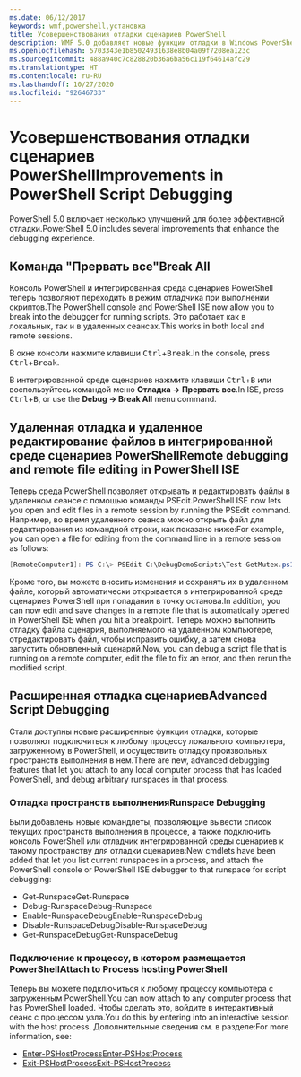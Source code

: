 ```yaml
---
ms.date: 06/12/2017
keywords: wmf,powershell,установка
title: Усовершенствования отладки сценариев PowerShell
description: WMF 5.0 добавляет новые функции отладки в Windows PowerShell.
ms.openlocfilehash: 5703343e1b85024931638e8b04a09f7208ea123c
ms.sourcegitcommit: 488a940c7c828820b36a6ba56c119f64614afc29
ms.translationtype: HT
ms.contentlocale: ru-RU
ms.lasthandoff: 10/27/2020
ms.locfileid: "92646733"
---
```

# <a name="improvements-in-powershell-script-debugging"></a><span data-ttu-id="31a64-104">Усовершенствования отладки сценариев PowerShell</span><span class="sxs-lookup"><span data-stu-id="31a64-104">Improvements in PowerShell Script Debugging</span></span>

<span data-ttu-id="31a64-105">PowerShell 5.0 включает несколько улучшений для более эффективной отладки.</span><span class="sxs-lookup"><span data-stu-id="31a64-105">PowerShell 5.0 includes several improvements that enhance the debugging experience.</span></span>

## <a name="break-all"></a><span data-ttu-id="31a64-106">Команда "Прервать все"</span><span class="sxs-lookup"><span data-stu-id="31a64-106">Break All</span></span>

<span data-ttu-id="31a64-107">Консоль PowerShell и интегрированная среда сценариев PowerShell теперь позволяют переходить в режим отладчика при выполнении скриптов.</span><span class="sxs-lookup"><span data-stu-id="31a64-107">The PowerShell console and PowerShell ISE now allow you to break into the debugger for running scripts.</span></span> <span data-ttu-id="31a64-108">Это работает как в локальных, так и в удаленных сеансах.</span><span class="sxs-lookup"><span data-stu-id="31a64-108">This works in both local and remote sessions.</span></span>

<span data-ttu-id="31a64-109">В окне консоли нажмите клавиши <kbd>Ctrl</kbd>+<kbd>Break</kbd>.</span><span class="sxs-lookup"><span data-stu-id="31a64-109">In the console, press <kbd>Ctrl</kbd>+<kbd>Break</kbd>.</span></span>

<span data-ttu-id="31a64-110">В интегрированной среде сценариев нажмите клавиши <kbd>Ctrl</kbd>+<kbd>B</kbd> или воспользуйтесь командой меню **Отладка -> Прервать все**.</span><span class="sxs-lookup"><span data-stu-id="31a64-110">In ISE, press <kbd>Ctrl</kbd>+<kbd>B</kbd>, or use the **Debug -> Break All** menu command.</span></span>

## <a name="remote-debugging-and-remote-file-editing-in-powershell-ise"></a><span data-ttu-id="31a64-111">Удаленная отладка и удаленное редактирование файлов в интегрированной среде сценариев PowerShell</span><span class="sxs-lookup"><span data-stu-id="31a64-111">Remote debugging and remote file editing in PowerShell ISE</span></span>

<span data-ttu-id="31a64-112">Теперь среда PowerShell позволяет открывать и редактировать файлы в удаленном сеансе с помощью команды PSEdit.</span><span class="sxs-lookup"><span data-stu-id="31a64-112">PowerShell ISE now lets you open and edit files in a remote session by running the PSEdit command.</span></span>
<span data-ttu-id="31a64-113">Например, во время удаленного сеанса можно открыть файл для редактирования из командной строки, как показано ниже:</span><span class="sxs-lookup"><span data-stu-id="31a64-113">For example, you can open a file for editing from the command line in a remote session as follows:</span></span>

```powershell
[RemoteComputer1]: PS C:\> PSEdit C:\DebugDemoScripts\Test-GetMutex.ps1
```

<span data-ttu-id="31a64-114">Кроме того, вы можете вносить изменения и сохранять их в удаленном файле, который автоматически открывается в интегрированной среде сценариев PowerShell при попадании в точку останова.</span><span class="sxs-lookup"><span data-stu-id="31a64-114">In addition, you can now edit and save changes in a remote file that is automatically opened in PowerShell ISE when you hit a breakpoint.</span></span> <span data-ttu-id="31a64-115">Теперь можно выполнить отладку файла сценария, выполняемого на удаленном компьютере, отредактировать файл, чтобы исправить ошибку, а затем снова запустить обновленный сценарий.</span><span class="sxs-lookup"><span data-stu-id="31a64-115">Now, you can debug a script file that is running on a remote computer, edit the file to fix an error, and then rerun the modified script.</span></span>

## <a name="advanced-script-debugging"></a><span data-ttu-id="31a64-116">Расширенная отладка сценариев</span><span class="sxs-lookup"><span data-stu-id="31a64-116">Advanced Script Debugging</span></span>

<span data-ttu-id="31a64-117">Стали доступны новые расширенные функции отладки, которые позволяют подключиться к любому процессу локального компьютера, загруженному в PowerShell, и осуществить отладку произвольных пространств выполнения в нем.</span><span class="sxs-lookup"><span data-stu-id="31a64-117">There are new, advanced debugging features that let you attach to any local computer process that has loaded PowerShell, and debug arbitrary runspaces in that process.</span></span>

### <a name="runspace-debugging"></a><span data-ttu-id="31a64-118">Отладка пространств выполнения</span><span class="sxs-lookup"><span data-stu-id="31a64-118">Runspace Debugging</span></span>

<span data-ttu-id="31a64-119">Были добавлены новые командлеты, позволяющие вывести список текущих пространств выполнения в процессе, а также подключить консоль PowerShell или отладчик интегрированной среды сценариев к такому пространству для отладки сценариев:</span><span class="sxs-lookup"><span data-stu-id="31a64-119">New cmdlets have been added that let you list current runspaces in a process, and attach the PowerShell console or PowerShell ISE debugger to that runspace for script debugging:</span></span>

- <span data-ttu-id="31a64-120">Get-Runspace</span><span class="sxs-lookup"><span data-stu-id="31a64-120">Get-Runspace</span></span>
- <span data-ttu-id="31a64-121">Debug-Runspace</span><span class="sxs-lookup"><span data-stu-id="31a64-121">Debug-Runspace</span></span>
- <span data-ttu-id="31a64-122">Enable-RunspaceDebug</span><span class="sxs-lookup"><span data-stu-id="31a64-122">Enable-RunspaceDebug</span></span>
- <span data-ttu-id="31a64-123">Disable-RunspaceDebug</span><span class="sxs-lookup"><span data-stu-id="31a64-123">Disable-RunspaceDebug</span></span>
- <span data-ttu-id="31a64-124">Get-RunspaceDebug</span><span class="sxs-lookup"><span data-stu-id="31a64-124">Get-RunspaceDebug</span></span>

### <a name="attach-to-process-hosting-powershell"></a><span data-ttu-id="31a64-125">Подключение к процессу, в котором размещается PowerShell</span><span class="sxs-lookup"><span data-stu-id="31a64-125">Attach to Process hosting PowerShell</span></span>

<span data-ttu-id="31a64-126">Теперь вы можете подключиться к любому процессу компьютера с загруженным PowerShell.</span><span class="sxs-lookup"><span data-stu-id="31a64-126">You can now attach to any computer process that has PowerShell loaded.</span></span> <span data-ttu-id="31a64-127">Чтобы сделать это, войдите в интерактивный сеанс с процессом узла.</span><span class="sxs-lookup"><span data-stu-id="31a64-127">You do this by entering into an interactive session with the host process.</span></span> <span data-ttu-id="31a64-128">Дополнительные сведения см. в разделе:</span><span class="sxs-lookup"><span data-stu-id="31a64-128">For more information, see:</span></span>

- [<span data-ttu-id="31a64-129">Enter-PSHostProcess</span><span class="sxs-lookup"><span data-stu-id="31a64-129">Enter-PSHostProcess</span></span>](/powershell/module/Microsoft.PowerShell.Core/Enter-PSHostProcess)
- [<span data-ttu-id="31a64-130">Exit-PSHostProcess</span><span class="sxs-lookup"><span data-stu-id="31a64-130">Exit-PSHostProcess</span></span>](/powershell/module/Microsoft.PowerShell.Core/Exit-PSHostProcess)
